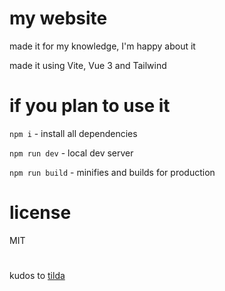 # my website

made it for my knowledge, I'm happy about it

made it using Vite, Vue 3 and Tailwind

# if you plan to use it

`npm i` - install all dependencies

`npm run dev` - local dev server

`npm run build` - minifies and builds for production


# license

MIT

#

kudos to [tilda](https://github.com/tilda)
